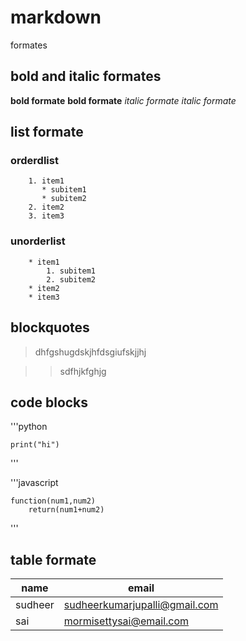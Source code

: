 # markdown
formates
## bold and italic formates
**bold formate** 
__bold formate__ 
*italic formate*
_italic formate_
## list formate
  ### orderdlist
        1. item1
           * subitem1
           * subitem2
        2. item2
        3. item3
  ### unorderlist
        * item1
            1. subitem1
            2. subitem2
        * item2
        * item3
## blockquotes
   > dhfgshugdskjhfdsgiufskjjhj
   
   >> sdfhjkfghjg
## code blocks
'''python

    print("hi")
    
'''

'''javascript
 
    function(num1,num2)
        return(num1+num2)
        
'''     

## table formate
| name | email |
| ---- | -------|
| sudheer | sudheerkumarjupalli@gmail.com |
| sai | mormisettysai@email.com |
